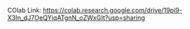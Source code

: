 COlab Link:
https://colab.research.google.com/drive/19pi9-X3In_dJ7OeQYjqATgnN_oZWxGIt?usp=sharing  
